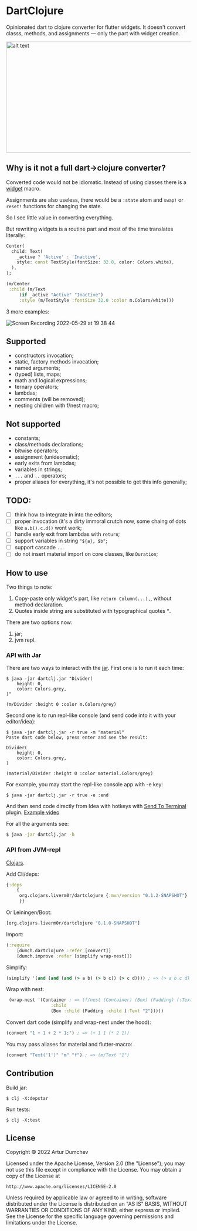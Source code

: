 # DartClojure

Opinionated dart to clojure converter for flutter widgets. 
It doesn't convert classs, methods, and assignments —
only the part with widget creation.

<img src="https://github.com/Liverm0r/DartClojure/blob/main/resources/Screenshot%202022-05-28%20at%2020.11.09.png" alt="alt text" width="632" height="302">

## Why is it  not a full dart->clojure converter?

Converted code would not be idiomatic. Instead of using classes there is 
a [widget][1] macro. 

Assignments are also useless, there would be a `:state` atom
and `swap!` or `reset!` functions for changing the state.

So I see little value in converting everything.

But rewriting widgets is a routine part and most of the time 
translates literally:

```dart 
Center(
  child: Text(
    _active ? 'Active' : 'Inactive',
    style: const TextStyle(fontSize: 32.0, color: Colors.white),
  ),
);
```

```clojure
(m/Center
 :child (m/Text
     (if _active "Active" "Inactive")
     :style (m/TextStyle :fontSize 32.0 :color m.Colors/white)))
```

3 more examples:

![Screen Recording 2022-05-29 at 19 38 44](https://user-images.githubusercontent.com/14236531/170881526-82983262-fd41-45e4-a90d-270859431890.gif)


## Supported

- constructors invocation;
- static, factory methods invocation;
- named arguments;
- (typed) lists, maps;
- math and logical expressions;
- ternary operators;
- lambdas;
- comments (will be removed);
- nesting children with f/nest macro;

## Not supported

- constants;
- class/methods declarations;
- bitwise operators;
- assignment (unideomatic);
- early exits from lambdas;
- variables in strings;
- `...` and `..` operators;
- proper aliases for everything, it's not possible to get this info generally;

## TODO:

- [ ] think how to integrate in into the editors;
- [ ] proper invocation (it's a dirty immoral crutch now, some chaing of dots like
`a.b().c.d()` wont work;
- [ ] handle early exit from lambdas with `return`;
- [ ] support variables in string `"${a}, $b"`;
- [ ] support cascade `..`.
- [ ] do not insert material import on core classes, like `Duration`;

## How to use

Two things to note:

1. Copy-paste only widget's part, like `return Column(...),`, without method
declaration.
2. Quotes inside string are substituted with typographical quotes `“`. 

There are two options now: 
1. jar; 
2. jvm repl.

### API with Jar

There are two ways to interact with the [jar][4]. First one is to run it each time:

```
$ java -jar dartclj.jar "Divider(        
    height: 0,
    color: Colors.grey,
)"       

(m/Divider :height 0 :color m.Colors/grey)
```

Second one is to run repl-like console (and send code into it with your editor/idea):
```
$ java -jar dartclj.jar -r true -m "material"
Paste dart code below, press enter and see the result:

Divider(        
    height: 0,
    color: Colors.grey,
)

(material/Divider :height 0 :color material.Colors/grey)
```

For example, you may start the repl-like console app with -e key: 
```
$ java -jar dartclj.jar -r true -e :end
```
And then send code directly from Idea with hotkeys with 
[Send To Terminal][3] plugin. [Example video](https://youtu.be/b5M-d_CYH6w)


For all the arguments see:
```bash
$ java -jar dartclj.jar -h
```

### API from JVM-repl

[Clojars][2].

Add Cli/deps:
```clojure
{:deps 
    {
     org.clojars.liverm0r/dartclojure {:mvn/version "0.1.2-SNAPSHOT"}
     }}
```

Or Leiningen/Boot: 
```clojure
[org.clojars.liverm0r/dartclojure "0.1.0-SNAPSHOT"]
```

Import:
```clojure
(:require
    [dumch.dartclojure :refer [convert]]
    [dumch.improve :refer [simplify wrap-nest]])
```

Simplify:
```clojure
(simplify '(and (and (and (> a b) (> b c)) (> c d)))) ; => (> a b c d)
```

Wrap with nest:
```clojure
 (wrap-nest '(Container ; => (f/nest (Container) (Box) (Padding) (:Text "2")) 
                 :child 
                 (Box :child (Padding :child (:Text "2")))))
```

Convert dart code (simplify and wrap-nest under the hood):
```clojure
(convert "1 + 1 + 2 * 1;") ; => (+ 1 1 (* 2 1))
```

You may pass aliases for material and flutter-macro:
```clojure
(convert "Text('1')" "m" "f") ; => (m/Text "1")
```

## Contribution

Build jar:
  
    $ clj -X:depstar

Run tests:

    $ clj -X:test

## License

Copyright © 2022 Artur Dumchev

Licensed under the Apache License, Version 2.0 (the "License");
you may not use this file except in compliance with the License.
You may obtain a copy of the License at

    http://www.apache.org/licenses/LICENSE-2.0

Unless required by applicable law or agreed to in writing, software
distributed under the License is distributed on an "AS IS" BASIS,
WITHOUT WARRANTIES OR CONDITIONS OF ANY KIND, either express or implied.
See the License for the specific language governing permissions and
limitations under the License.

[1]: https://github.com/Tensegritics/ClojureDart/blob/main/doc/flutter-helpers.md#widget-macro
[2]: https://clojars.org/org.clojars.liverm0r/dartclojure/versions/0.1.2-SNAPSHOT
[3]: https://plugins.jetbrains.com/plugin/9409-send-to-terminal
[4]: https://github.com/Liverm0r/DartClojure/releases/tag/0.1.2
